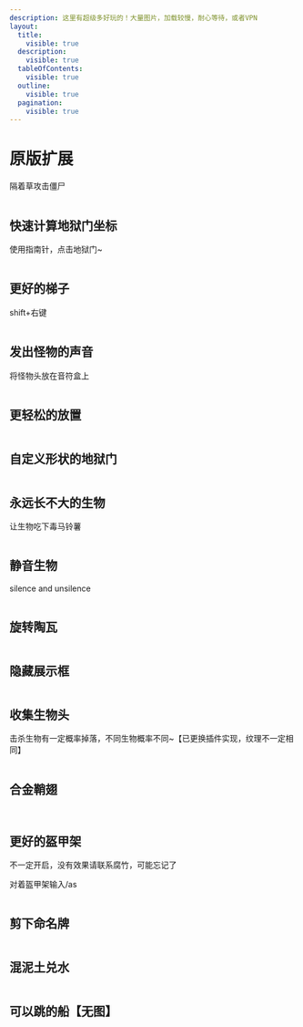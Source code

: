 ```yaml
---
description: 这里有超级多好玩的！大量图片，加载较慢，耐心等待，或者VPN
layout:
  title:
    visible: true
  description:
    visible: true
  tableOfContents:
    visible: true
  outline:
    visible: true
  pagination:
    visible: true
---
```


# 原版扩展

隔着草攻击僵尸

<figure><img src="https://s2.loli.net/2023/11/24/d1cyo6BmsZR3SHD.gif" alt=""><figcaption></figcaption></figure>

## 快速计算地狱门坐标

使用指南针，点击地狱门\~

<figure><img src="https://s2.loli.net/2023/11/24/XsKUfGC5zg7Wr1a.gif" alt=""><figcaption></figcaption></figure>

## 更好的梯子

shift+右键

<figure><img src="https://s2.loli.net/2023/11/24/tTyJ7CIuXUPVKl2.gif" alt=""><figcaption></figcaption></figure>

## 发出怪物的声音

将怪物头放在音符盒上

<figure><img src="https://s2.loli.net/2023/11/24/Le9kVdWET7ZKwvy.gif" alt=""><figcaption></figcaption></figure>

## 更轻松的放置

<figure><img src="https://s2.loli.net/2023/11/24/eQ8Jysb3Ivkcf9C.gif" alt=""><figcaption></figcaption></figure>

## 自定义形状的地狱门

<figure><img src="https://s2.loli.net/2023/11/24/z3JTkDVhNZOeLMt.gif" alt=""><figcaption></figcaption></figure>

## 永远长不大的生物

让生物吃下毒马铃薯

<figure><img src="https://s2.loli.net/2023/11/24/f4eg1GUJOFv7Qxt.gif" alt=""><figcaption></figcaption></figure>

## 静音生物

silence and unsilence&#x20;

<figure><img src="https://s2.loli.net/2023/11/24/FelkZPNJBDgIMwR.gif" alt=""><figcaption></figcaption></figure>

## 旋转陶瓦

<figure><img src="https://s2.loli.net/2023/11/24/rh3tJPpHnivuXKB.gif" alt=""><figcaption></figcaption></figure>

## 隐藏展示框

<figure><img src="https://s2.loli.net/2023/11/24/V6qHfRtlpbxyCnU.gif" alt=""><figcaption></figcaption></figure>

## 收集生物头

击杀生物有一定概率掉落，不同生物概率不同\~【已更换插件实现，纹理不一定相同】

<figure><img src="https://s2.loli.net/2023/11/24/zlXqynaAQJU3cvT.png" alt=""><figcaption></figcaption></figure>

## 合金鞘翅

<figure><img src="https://s2.loli.net/2023/11/24/6tzHnCSkR2VgJKi.gif" alt=""><figcaption></figcaption></figure>

<figure><img src="https://s2.loli.net/2023/11/24/DSuy7eEfagqx5p2.gif" alt=""><figcaption></figcaption></figure>

## 更好的盔甲架

不一定开启，没有效果请联系腐竹，可能忘记了

对着盔甲架输入/as

<figure><img src="https://s2.loli.net/2023/11/24/UKqzpHmxdkiGlIV.gif" alt=""><figcaption></figcaption></figure>

## 剪下命名牌

<figure><img src="https://s2.loli.net/2023/11/24/cjiDqbf3UvL4KnM.gif" alt=""><figcaption></figcaption></figure>

## 混泥土兑水

<figure><img src="https://s2.loli.net/2023/11/24/qcBn1D3XtOpueRA.gif" alt=""><figcaption></figcaption></figure>

## 可以跳的船【无图】
